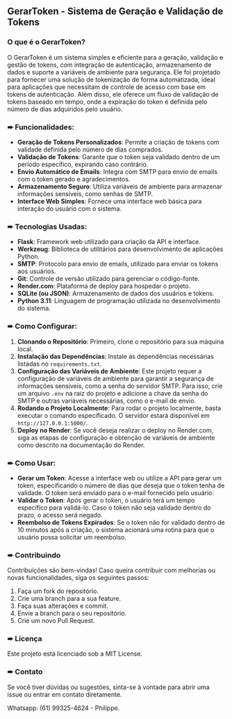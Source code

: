 ## GerarToken - Sistema de Geração e Validação de Tokens

### O que é o GerarToken?
O GerarToken é um sistema simples e eficiente para a geração, validação e gestão de tokens, com integração de autenticação, armazenamento de dados e suporte a variáveis de ambiente para segurança. Ele foi projetado para fornecer uma solução de tokenização de forma automatizada, ideal para aplicações que necessitam de controle de acesso com base em tokens de autenticação. Além disso, ele oferece um fluxo de validação de tokens baseado em tempo, onde a expiração do token é definida pelo número de dias adquiridos pelo usuário.

### ➨ Funcionalidades:
- **Geração de Tokens Personalizados**: Permite a criação de tokens com validade definida pelo número de dias comprados.
- **Validação de Tokens**: Garante que o token seja validado dentro de um período específico, expirando caso contrário.
- **Envio Automático de Emails**: Integra com SMTP para envio de emails com o token gerado e agradecimentos.
- **Armazenamento Seguro**: Utiliza variáveis de ambiente para armazenar informações sensíveis, como senhas de SMTP.
- **Interface Web Simples**: Fornece uma interface web básica para interação do usuário com o sistema.

### ➨ Tecnologias Usadas:
- **Flask**: Framework web utilizado para criação da API e interface.
- **Werkzeug**: Biblioteca de utilitários para desenvolvimento de aplicações Python.
- **SMTP**: Protocolo para envio de emails, utilizado para enviar os tokens aos usuários.
- **Git**: Controle de versão utilizado para gerenciar o código-fonte.
- **Render.com**: Plataforma de deploy para hospedar o projeto.
- **SQLite (ou JSON)**: Armazenamento de dados dos usuários e tokens.
- **Python 3.11**: Linguagem de programação utilizada no desenvolvimento do sistema.

### ➨ Como Configurar:
1. **Clonando o Repositório**: Primeiro, clone o repositório para sua máquina local.
2. **Instalação das Dependências**: Instale as dependências necessárias listadas no `requirements.txt`.
3. **Configuração das Variáveis de Ambiente**: Este projeto requer a configuração de variáveis de ambiente para garantir a segurança de informações sensíveis, como a senha do servidor SMTP. Para isso, crie um arquivo `.env` na raiz do projeto e adicione a chave da senha do SMTP e outras variáveis necessárias, como o e-mail de envio.
4. **Rodando o Projeto Localmente**: Para rodar o projeto localmente, basta executar o comando especificado. O servidor estará disponível em `http://127.0.0.1:5000/`.
5. **Deploy no Render**: Se você deseja realizar o deploy no Render.com, siga as etapas de configuração e obtenção de variáveis de ambiente como descrito na documentação do Render.

### ➨ Como Usar:
- **Gerar um Token**: Acesse a interface web ou utilize a API para gerar um token, especificando o número de dias que deseja que o token tenha de validade. O token será enviado para o e-mail fornecido pelo usuário.
- **Validar o Token**: Após gerar o token, o usuário terá um tempo específico para validá-lo. Caso o token não seja validado dentro do prazo, o acesso será negado.
- **Reembolso de Tokens Expirados**: Se o token não for validado dentro de 10 minutos após a criação, o sistema acionará uma rotina para que o usuário possa solicitar um reembolso.

### ➨ Contribuindo
Contribuições são bem-vindas! Caso queira contribuir com melhorias ou novas funcionalidades, siga os seguintes passos:
1. Faça um fork do repositório.
2. Crie uma branch para a sua feature.
3. Faça suas alterações e commit.
4. Envie a branch para o seu repositório.
5. Crie um novo Pull Request.

### ➨ Licença
Este projeto está licenciado sob a MIT License.

### ➨ Contato
Se você tiver dúvidas ou sugestões, sinta-se à vontade para abrir uma issue ou entrar em contato diretamente.

Whatsapp: (61) 99325-4624 - Philippe.
